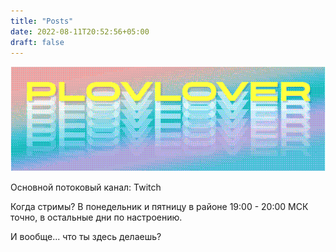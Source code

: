 ```yaml
---
title: "Posts"
date: 2022-08-11T20:52:56+05:00
draft: false
---
```

[![image](logo.png)](https://t.me/plovloverlive)

Основной потоковый канал: Twitch

Когда стримы? В понедельник и пятницу в районе 19:00 - 20:00 МСК точно, в остальные дни по настроению.

И вообще... что ты здесь делаешь?
